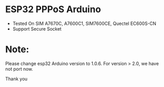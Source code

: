 # ESP32 PPPoS Arduino

- Tested On SIM A7670C, A7600C1, SIM7600CE, Quectel EC600S-CN
- Support Secure Socket


# Note: 

Please change esp32 Arduino version to 1.0.6.
For version > 2.0, we have not port now.

Thank you
